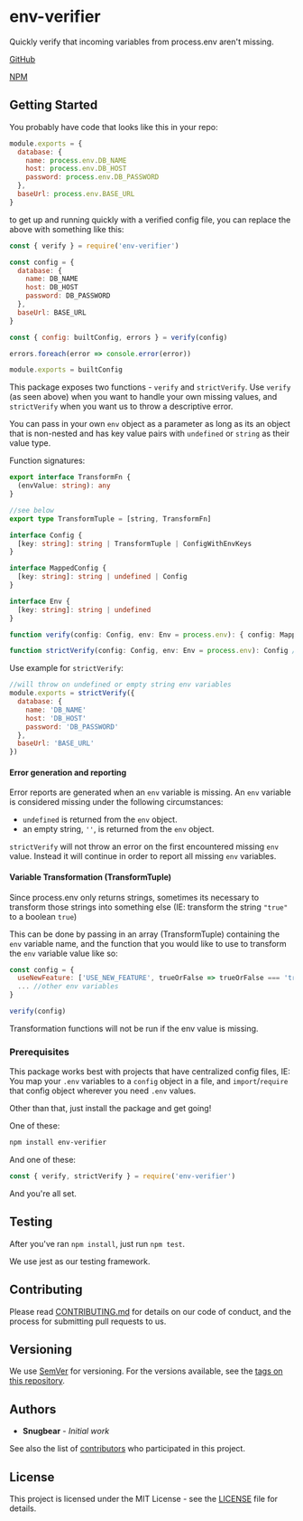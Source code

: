 # env-verifier

Quickly verify that incoming variables from process.env aren't missing.

[GitHub](https://github.com/pluralsight/env-verifier)

[NPM](https://npmjs.com/package/env-verifier)

## Getting Started

You probably have code that looks like this in your repo:

```javascript
module.exports = {
  database: {
    name: process.env.DB_NAME
    host: process.env.DB_HOST
    password: process.env.DB_PASSWORD
  },
  baseUrl: process.env.BASE_URL
}
```

to get up and running quickly with a verified config file, you can replace the above with something like this:

```javascript
const { verify } = require('env-verifier')

const config = {
  database: {
    name: DB_NAME
    host: DB_HOST
    password: DB_PASSWORD
  },
  baseUrl: BASE_URL
}

const { config: builtConfig, errors } = verify(config)

errors.foreach(error => console.error(error))

module.exports = builtConfig
```

This package exposes two functions - `verify` and `strictVerify`. Use `verify` (as seen above) when you want to handle your own missing values, and `strictVerify` when you want us to throw a descriptive error.

You can pass in your own `env` object as a parameter as long as its an object that is non-nested and has key value pairs with `undefined` or `string` as their value type.

Function signatures:

```typescript
export interface TransformFn {
  (envValue: string): any
}

//see below
export type TransformTuple = [string, TransformFn]

interface Config {
  [key: string]: string | TransformTuple | ConfigWithEnvKeys
}

interface MappedConfig {
  [key: string]: string | undefined | Config
}

interface Env {
  [key: string]: string | undefined
}

function verify(config: Config, env: Env = process.env): { config: MappedConfig, errors: string[] }

function strictVerify(config: Config, env: Env = process.env): Config //See Errors section
```

Use example for `strictVerify`:

```javascript
//will throw on undefined or empty string env variables
module.exports = strictVerify({
  database: {
    name: 'DB_NAME'
    host: 'DB_HOST'
    password: 'DB_PASSWORD'
  },
  baseUrl: 'BASE_URL'
})
```

#### Error generation and reporting

Error reports are generated when an `env` variable is missing. An `env` variable is considered missing under the following circumstances:

 - `undefined` is returned from the `env` object.
 - an empty string, `''`, is returned from the `env` object.

`strictVerify` will not throw an error on the first encountered missing `env` value. Instead it will continue in order to report all missing `env` variables.

#### Variable Transformation (TransformTuple)

Since process.env only returns strings, sometimes its necessary to transform those strings into something else (IE: transform the string `"true"` to a boolean `true`)

This can be done by passing in an array (TransformTuple) containing the `env` variable name, and the function that you would like to use to transform the `env` variable value like so:

```javascript
const config = {
  useNewFeature: ['USE_NEW_FEATURE', trueOrFalse => trueOrFalse === 'true'],
  ... //other env variables
}

verify(config)
```

Transformation functions will not be run if the env value is missing.

### Prerequisites

This package works best with projects that have centralized config files, IE: You map your `.env` variables to a `config` object in a file, and `import`/`require` that config object wherever you need `.env` values.

Other than that, just install the package and get going!

One of these:

```bash
npm install env-verifier
```

And one of these:

```javascript
const { verify, strictVerify } = require('env-verifier')
```

And you're all set.

## Testing

After you've ran `npm install`, just run `npm test`.

We use jest as our testing framework.

## Contributing

Please read [CONTRIBUTING.md](CONSTRIBUTING.md) for details on our code of conduct, and the process for submitting pull requests to us.

## Versioning

We use [SemVer](http://semver.org/) for versioning. For the versions available, see the [tags on this repository](https://github.com/pluralsight/env-verifier/tags).

## Authors

- **Snugbear** - *Initial work*

See also the list of [contributors](https://github.com/pluralsight/env-verifier/contributors) who participated in this project.

## License

This project is licensed under the MIT License - see the [LICENSE](LICENSE) file for details.

